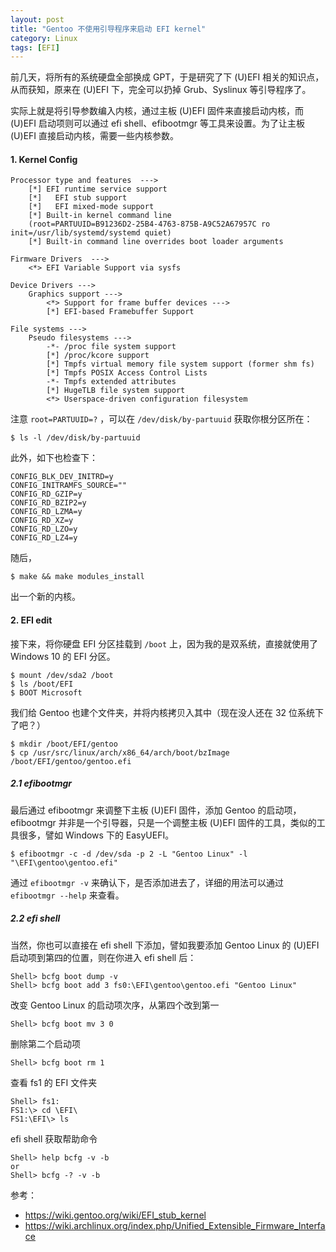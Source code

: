 ```yaml
---
layout: post
title: "Gentoo 不使用引导程序来启动 EFI kernel"
category: Linux
tags: [EFI]
---
```


前几天，将所有的系统硬盘全部换成 GPT，于是研究了下 (U)EFI 相关的知识点，从而获知，原来在 (U)EFI 下，完全可以扔掉 Grub、Syslinux 等引导程序了。

实际上就是将引导参数编入内核，通过主板 (U)EFI 固件来直接启动内核，而 (U)EFI 启动项则可以通过 efi shell、efibootmgr 等工具来设置。为了让主板 (U)EFI 直接启动内核，需要一些内核参数。

#### 1. Kernel Config

```
Processor type and features  --->
    [*] EFI runtime service support
    [*]   EFI stub support
    [*]   EFI mixed-mode support
    [*] Built-in kernel command line
    (root=PARTUUID=B91236D2-25B4-4763-875B-A9C52A67957C ro init=/usr/lib/systemd/systemd quiet)
    [*] Built-in command line overrides boot loader arguments
```

<!-- more -->
```
Firmware Drivers  --->
    <*> EFI Variable Support via sysfs
```

```
Device Drivers --->
    Graphics support --->
        <*> Support for frame buffer devices --->
        [*] EFI-based Framebuffer Support
```

```
File systems --->
    Pseudo filesystems --->
        -*- /proc file system support
        [*] /proc/kcore support
        [*] Tmpfs virtual memory file system support (former shm fs)
        [*] Tmpfs POSIX Access Control Lists
        -*- Tmpfs extended attributes
        [*] HugeTLB file system support
        <*> Userspace-driven configuration filesystem
```

注意 `root=PARTUUID=?` ，可以在 `/dev/disk/by-partuuid` 获取你根分区所在：

```
$ ls -l /dev/disk/by-partuuid
```

此外，如下也检查下：

```
CONFIG_BLK_DEV_INITRD=y
CONFIG_INITRAMFS_SOURCE=""
CONFIG_RD_GZIP=y
CONFIG_RD_BZIP2=y
CONFIG_RD_LZMA=y
CONFIG_RD_XZ=y
CONFIG_RD_LZO=y
CONFIG_RD_LZ4=y
```

随后，

```
$ make && make modules_install
```

出一个新的内核。

#### 2. EFI edit

接下来，将你硬盘 EFI 分区挂载到 `/boot` 上，因为我的是双系统，直接就使用了 Windows 10 的 EFI 分区。

```
$ mount /dev/sda2 /boot
$ ls /boot/EFI
$ BOOT Microsoft
```

我们给 Gentoo 也建个文件夹，并将内核拷贝入其中（现在没人还在 32 位系统下了吧？）

```
$ mkdir /boot/EFI/gentoo
$ cp /usr/src/linux/arch/x86_64/arch/boot/bzImage /boot/EFI/gentoo/gentoo.efi
```

##### 2.1 efibootmgr

最后通过 efibootmgr 来调整下主板 (U)EFI 固件，添加 Gentoo 的启动项，efibootmgr 并非是一个引导器，只是一个调整主板 (U)EFI 固件的工具，类似的工具很多，譬如 Windows 下的 EasyUEFI。

```
$ efibootmgr -c -d /dev/sda -p 2 -L "Gentoo Linux" -l "\EFI\gentoo\gentoo.efi"
```

通过 `efibootmgr -v` 来确认下，是否添加进去了，详细的用法可以通过 `efibootmgr --help` 来查看。

##### 2.2 efi shell

当然，你也可以直接在 efi shell 下添加，譬如我要添加 Gentoo Linux 的 (U)EFI 启动项到第四的位置，则在你进入 efi shell 后：

```
Shell> bcfg boot dump -v
Shell> bcfg boot add 3 fs0:\EFI\gentoo\gentoo.efi "Gentoo Linux"
```

改变 Gentoo Linux 的启动项次序，从第四个改到第一

```
Shell> bcfg boot mv 3 0
```

删除第二个启动项

```
Shell> bcfg boot rm 1
```

查看 fs1 的 EFI 文件夹

```
Shell> fs1:
FS1:\> cd \EFI\
FS1:\EFI\> ls
```

efi shell 获取帮助命令

```
Shell> help bcfg -v -b
or
Shell> bcfg -? -v -b
```

参考：

- <https://wiki.gentoo.org/wiki/EFI_stub_kernel>
- <https://wiki.archlinux.org/index.php/Unified_Extensible_Firmware_Interface>